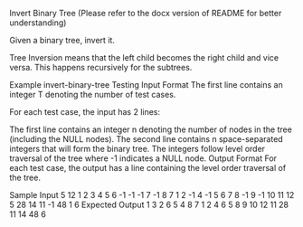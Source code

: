 Invert Binary Tree (Please refer to the docx version of README for better understanding)


Given a binary tree, invert it.

Tree Inversion means that the left child becomes the right child and vice versa. This happens recursively for the subtrees.

Example
invert-binary-tree
Testing
Input Format
The first line contains an integer T denoting the number of test cases.

For each test case, the input has 2 lines:

The first line contains an integer n denoting the number of nodes in the tree (including the NULL nodes).
The second line contains n space-separated integers that will form the binary tree. The integers follow level order traversal of the tree where -1 indicates a NULL node.
Output Format
For each test case, the output has a line containing the level order traversal of the tree.

Sample Input
5
12
1 2 3 4 5 6 -1 -1 -1 7 -1 8
7
1 2 -1 4 -1 5 6
7
8 -1 9 -1 10 11 12
5
28 14 11 -1 48
1
6
Expected Output
1 3 2 6 5 4 8 7 
1 2 4 6 5 
8 9 10 12 11 
28 11 14 48 
6